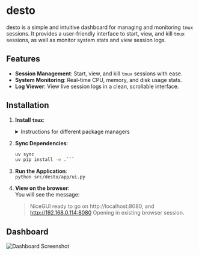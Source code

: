 # desto

desto is a simple and intuitive dashboard for managing and monitoring `tmux` sessions. It provides a user-friendly interface to start, view, and kill `tmux` sessions, as well as monitor system stats and view session logs.

## Features

- **Session Management**: Start, view, and kill `tmux` sessions with ease.
- **System Monitoring**: Real-time CPU, memory, and disk usage stats.
- **Log Viewer**: View live session logs in a clean, scrollable interface.

## Installation

1. **Install `tmux`**:
   <details>
   <summary>Instructions for different package managers</summary>

   - For Debian/Ubuntu:
     ```bash
     sudo apt install tmux
     ```

   - For Almalinux/Fedora:
     ```bash
     sudo dnf install tmux
     ```

   - For Arch Linux:
     ```bash
     sudo pacman -S tmux
     ```

   </details>

2. **Sync Dependencies**:
   ```bash
   uv sync  
   uv pip install -e .```

3. **Run the Application**:  
`python src/desto/app/ui.py`

4. **View on the browser**:  
You will see the message:  
    >NiceGUI ready to go on http://localhost:8080, and http://192.168.0.114:8080
    Opening in existing browser session.

## Dashboard
![Dashboard Screenshot](images/dashboard.png "Desto Dashboard")